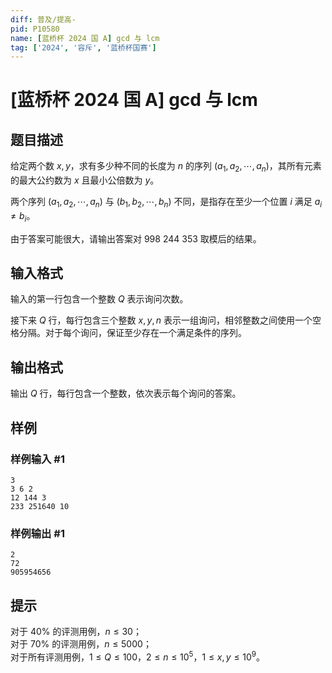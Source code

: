 ```yaml
---
diff: 普及/提高-
pid: P10580
name: [蓝桥杯 2024 国 A] gcd 与 lcm
tag: ['2024', '容斥', '蓝桥杯国赛']
---
```

# [蓝桥杯 2024 国 A] gcd 与 lcm
## 题目描述

给定两个数 $x,y$，求有多少种不同的长度为 $n$ 的序列 $(a_1,a_2,\cdots,a_n)$，其所有元素的最大公约数为 $x$ 且最小公倍数为 $y$。

两个序列 $(a_1,a_2,\cdots,a_n)$ 与 $(b_1,b_2,\cdots,b_n)$ 不同，是指存在至少一个位置 $i$ 满足 $a_i\neq b_i$。

由于答案可能很大，请输出答案对 $998\ 244\ 353$ 取模后的结果。
## 输入格式

输入的第一行包含一个整数 $Q$ 表示询问次数。

接下来 $Q$ 行，每行包含三个整数 $x,y,n$ 表示一组询问，相邻整数之间使用一个空格分隔。对于每个询问，保证至少存在一个满足条件的序列。

## 输出格式

输出 $Q$ 行，每行包含一个整数，依次表示每个询问的答案。
## 样例

### 样例输入 #1
```
3
3 6 2
12 144 3
233 251640 10
```
### 样例输出 #1
```
2
72
905954656
```
## 提示

对于 $40\%$ 的评测用例，$n\le 30$；  
对于 $70\%$ 的评测用例，$n\le 5000$；  
对于所有评测用例，$1\le Q\le 100$，$2\le n\le 10^5$，$1\le x,y\le 10^9$。
